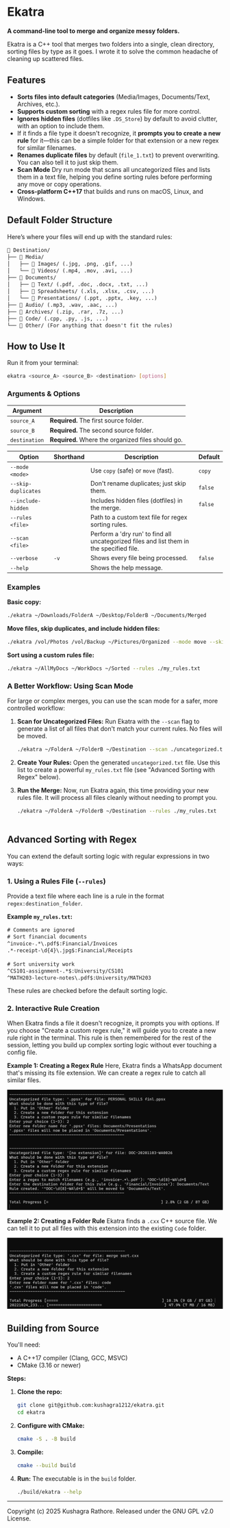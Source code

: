 # Ekatra
**A command-line tool to merge and organize messy folders.**

Ekatra is a C++ tool that merges two folders into a single, clean directory, sorting files by type as it goes. I wrote it to solve the common headache of cleaning up scattered files.

## Features
- **Sorts files into default categories** (Media/Images, Documents/Text, Archives, etc.).
- **Supports custom sorting** with a regex rules file for more control.
- **Ignores hidden files** (dotfiles like `.DS_Store`) by default to avoid clutter, with an option to include them.
- If it finds a file type it doesn't recognize, it **prompts you to create a new rule** for it—this can be a simple folder for that extension or a new regex for similar filenames.
- **Renames duplicate files** by default (`file_1.txt`) to prevent overwriting. You can also tell it to just skip them.
- **Scan Mode** Dry run mode that scans all uncategorized files and lists them in a text file, helping you define sorting rules before performing any move or copy operations.
- **Cross-platform C++17** that builds and runs on macOS, Linux, and Windows.

## Default Folder Structure
Here’s where your files will end up with the standard rules:

```
📁 Destination/
├── 📁 Media/
│   ├── 📁 Images/ (.jpg, .png, .gif, ...)
│   └── 📁 Videos/ (.mp4, .mov, .avi, ...)
├── 📁 Documents/
│   ├── 📁 Text/ (.pdf, .doc, .docx, .txt, ...)
│   ├── 📁 Spreadsheets/ (.xls, .xlsx, .csv, ...)
│   └── 📁 Presentations/ (.ppt, .pptx, .key, ...)
├── 📁 Audio/ (.mp3, .wav, .aac, ...)
├── 📁 Archives/ (.zip, .rar, .7z, ...)
├── 📁 Code/ (.cpp, .py, .js, ...)
└── 📁 Other/ (For anything that doesn't fit the rules)
```

## How to Use It
Run it from your terminal:
```bash
ekatra <source_A> <source_B> <destination> [options]
```

### Arguments & Options

| Argument      | Description                                  |
|---------------|----------------------------------------------|
| `source_A`    | **Required.** The first source folder.       |
| `source_B`    | **Required.** The second source folder.      |
| `destination` | **Required.** Where the organized files should go. |

| Option             | Shorthand | Description                                           | Default |
|--------------------|-----------|-------------------------------------------------------|---------|
| `--mode <mode>`      |           | Use `copy` (safe) or `move` (fast).                   | `copy`  |
| `--skip-duplicates`  |           | Don't rename duplicates; just skip them.              | `false` |
| `--include-hidden`   |           | Includes hidden files (dotfiles) in the merge.        | `false` |
| `--rules <file>`     |           | Path to a custom text file for regex sorting rules.   |         |
| `--scan <file>`      |           | Perform a 'dry run' to find all uncategorized files and list them in the specified file.                          
| `--verbose`          | `-v`      | Shows every file being processed.                     | `false` |
| `--help`             |           | Shows the help message.                               |         |

### Examples
**Basic copy:**
```bash
./ekatra ~/Downloads/FolderA ~/Desktop/FolderB ~/Documents/Merged
```

**Move files, skip duplicates, and include hidden files:**
```bash
./ekatra /vol/Photos /vol/Backup ~/Pictures/Organized --mode move --skip-duplicates --include-hidden
```

**Sort using a custom rules file:**
```bash
./ekatra ~/AllMyDocs ~/WorkDocs ~/Sorted --rules ./my_rules.txt
```

### A Better Workflow: Using Scan Mode
For large or complex merges, you can use the scan mode for a safer, more controlled workflow:

1.  **Scan for Uncategorized Files:**
    Run Ekatra with the `--scan` flag to generate a list of all files that don't match your current rules. No files will be moved.
    ```bash
    ./ekatra ~/FolderA ~/FolderB ~/Destination --scan ./uncategorized.txt
    ```

2.  **Create Your Rules:**
    Open the generated `uncategorized.txt` file. Use this list to create a powerful `my_rules.txt` file (see "Advanced Sorting with Regex" below).

3.  **Run the Merge:**
    Now, run Ekatra again, this time providing your new rules file. It will process all files cleanly without needing to prompt you.
    ```bash
    ./ekatra ~/FolderA ~/FolderB ~/Destination --rules ./my_rules.txt
  

## Advanced Sorting with Regex
You can extend the default sorting logic with regular expressions in two ways:

### 1. Using a Rules File (`--rules`)
Provide a text file where each line is a rule in the format `regex:destination_folder`.

**Example `my_rules.txt`:**
```
# Comments are ignored
# Sort financial documents
^invoice-.*\.pdf$:Financial/Invoices
.*-receipt-\d{4}\.jpg$:Financial/Receipts

# Sort university work
^CS101-assignment-.*$:University/CS101
^MATH203-lecture-notes\.pdf$:University/MATH203
```

These rules are checked before the default sorting logic.

### 2. Interactive Rule Creation
When Ekatra finds a file it doesn't recognize, it prompts you with options. If you choose "Create a custom regex rule," it will guide you to create a new rule right in the terminal. This rule is then remembered for the rest of the session, letting you build up complex sorting logic without ever touching a config file.

**Example 1: Creating a Regex Rule**
Here, Ekatra finds a WhatsApp document that's missing its file extension. We can create a regex rule to catch all similar files.

![Ekatra creating a regex rule for a WhatsApp document](./docs/assets/ekatra-regex-prompt.png)

**Example 2: Creating a Folder Rule**
Ekatra finds a `.cxx` C++ source file. We can tell it to put all files with this extension into the existing `Code` folder.

![Ekatra creating a folder rule for a C++ file](./docs/assets/ekatra-folder-prompt.png)

## Building from Source
You'll need:
- A C++17 compiler (Clang, GCC, MSVC)
- CMake (3.16 or newer)

**Steps:**
1. **Clone the repo:**
   ```bash
   git clone git@github.com:kushagra1212/ekatra.git
   cd ekatra
   ```

2.  **Configure with CMake:**
    ```bash
    cmake -S . -B build
    ```

3.  **Compile:**
    ```bash
    cmake --build build
    ```

4.  **Run:**
    The executable is in the `build` folder.
    ```bash
    ./build/ekatra --help
    ```

---
Copyright (c) 2025 Kushagra Rathore. Released under the GNU GPL v2.0 License.